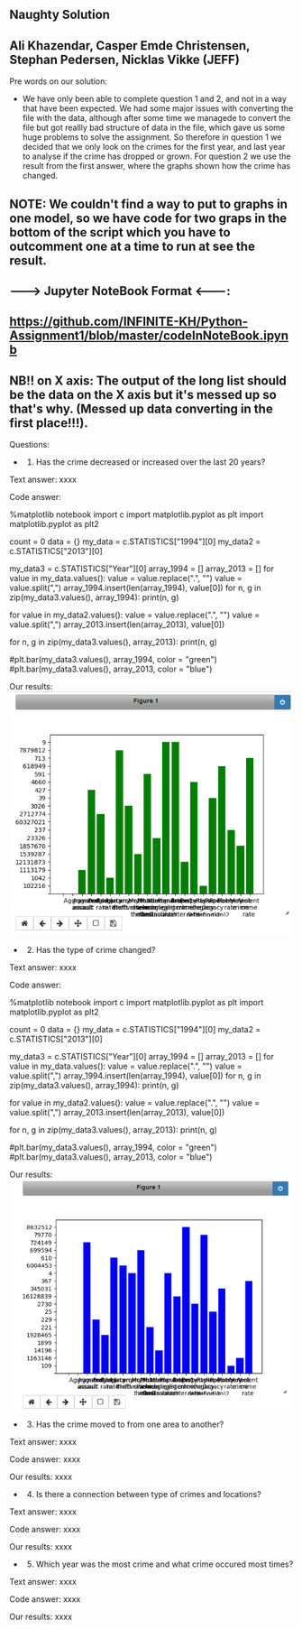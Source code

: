 ## Naughty Solution
## Ali Khazendar, Casper Emde Christensen, Stephan Pedersen, Nicklas Vikke (JEFF)


Pre words on our solution: 
- We have only been able to complete question 1 and 2, and not in a way that have been expected. We had some major issues with converting the file with the data, although after some time we managede to convert the file but got reallly bad structure of data in the file, which gave us some huge problems to solve the assignment.
So therefore in question 1 we decided that we only look on the crimes for the first year, and last year to analyse if the crime has dropped or grown.
For question 2 we use the result from the first answer, where the graphs shown how the crime has changed.

## NOTE: We couldn't find a way to put to graphs in one model, so we have code for two graps in the bottom of the script which you have to outcomment one at a time to run at see the result.

## ---> Jupyter NoteBook Format <---:
## https://github.com/INFINITE-KH/Python-Assignment1/blob/master/codeInNoteBook.ipynb

## NB!! on X axis: The output of the long list should be the data on the X axis but it's messed up so that's why. (Messed up data converting in the first place!!!).

Questions:

- 1) Has the crime decreased or increased over the last 20 years?

Text answer: xxxx

Code answer: 

%matplotlib notebook
import c
import matplotlib.pyplot as plt
import matplotlib.pyplot as plt2

count = 0
data = {}
my_data = c.STATISTICS["1994"][0]
my_data2 = c.STATISTICS["2013"][0]

my_data3 = c.STATISTICS["Year"][0]
array_1994 = []
array_2013 = []
for value in my_data.values():
    value = value.replace(".", "")
    value = value.split(",")
    array_1994.insert(len(array_1994), value[0])
for n, g in zip(my_data3.values(), array_1994):
    print(n, g)
    
for value in my_data2.values():
    value = value.replace(".", "")
    value = value.split(",")
    array_2013.insert(len(array_2013), value[0])

for n, g in zip(my_data3.values(), array_2013):
    print(n, g)
    
#plt.bar(my_data3.values(), array_1994, color = "green")
#plt.bar(my_data3.values(), array_2013, color = "blue")

Our results: ![Screenshot](graf1.png)

- 2) Has the type of crime changed?

Text answer: xxxx

Code answer: 

%matplotlib notebook
import c
import matplotlib.pyplot as plt
import matplotlib.pyplot as plt2

count = 0
data = {}
my_data = c.STATISTICS["1994"][0]
my_data2 = c.STATISTICS["2013"][0]

my_data3 = c.STATISTICS["Year"][0]
array_1994 = []
array_2013 = []
for value in my_data.values():
    value = value.replace(".", "")
    value = value.split(",")
    array_1994.insert(len(array_1994), value[0])
for n, g in zip(my_data3.values(), array_1994):
    print(n, g)
    
for value in my_data2.values():
    value = value.replace(".", "")
    value = value.split(",")
    array_2013.insert(len(array_2013), value[0])

for n, g in zip(my_data3.values(), array_2013):
    print(n, g)
    
#plt.bar(my_data3.values(), array_1994, color = "green")
#plt.bar(my_data3.values(), array_2013, color = "blue")

Our results: ![Screenshot](graf2.png)

- 3) Has the crime moved to from one area to another?

Text answer: xxxx

Code answer: xxxx

Our results: xxxx

- 4) Is there a connection between type of crimes and locations?

Text answer: xxxx

Code answer: xxxx

Our results: xxxx

- 5) Which year was the most crime and what crime occured most times?

Text answer: xxxx

Code answer: xxxx

Our results: xxxx
